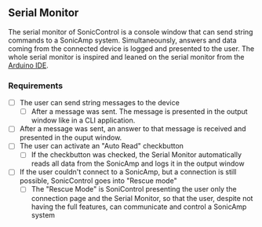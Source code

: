 ## Serial Monitor

The serial monitor of SonicControl is a console window that can send string commands to a SonicAmp system. Simultaneounsly, answers and data coming from the connected device is logged and presented to the user. The whole serial monitor is inspired and leaned on the serial monitor from the [Arduino IDE](https://www.arduino.cc/en/software/).

### Requirements

- [ ] The user can send string messages to the device
  - [ ] After a message was sent. The message is presented in the output window like in a CLI application.
- [ ] After a message was sent, an answer to that message is received and presented in the ouput window.
- [ ] The user can activate an "Auto Read" checkbutton
  - [ ] If the checkbutton was checked, the Serial Monitor automatically reads all data from the SonicAmp and logs it in the output window
- [ ] If the user couldn't connect to a SonicAmp, but a connection is still possible, SonicControl goes into "Rescue mode"
  - [ ] The "Rescue Mode" is SoniControl presenting the user only the connection page and the Serial Monitor, so that the user, despite not having the full features, can communicate and control a SonicAmp system
